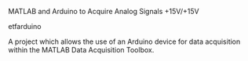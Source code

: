 
MATLAB and Arduino to Acquire Analog Signals +15V/+15V

etfarduino

A project which allows the use of an Arduino device for data acquisition within the MATLAB Data Acquisition Toolbox.



